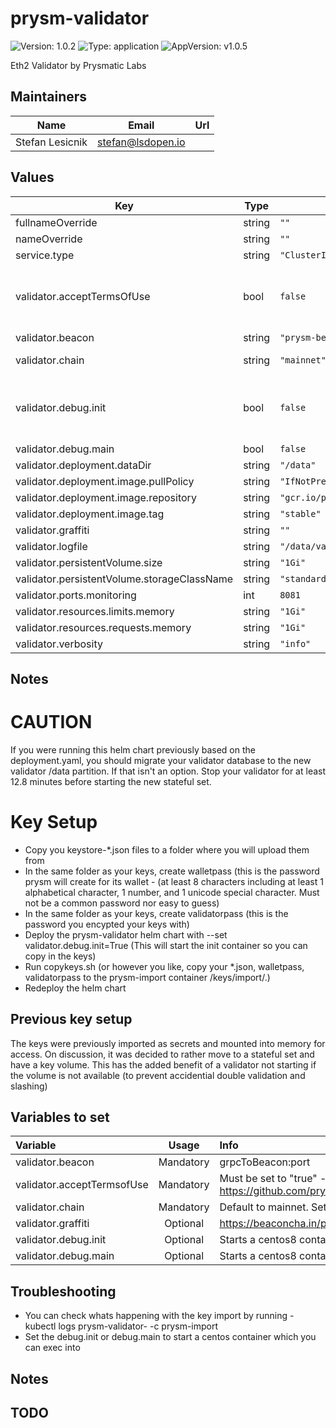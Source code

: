# prysm-validator

![Version: 1.0.2](https://img.shields.io/badge/Version-1.0.2-informational?style=flat-square) ![Type: application](https://img.shields.io/badge/Type-application-informational?style=flat-square) ![AppVersion: v1.0.5](https://img.shields.io/badge/AppVersion-v1.0.5-informational?style=flat-square)

Eth2 Validator by Prysmatic Labs

## Maintainers

| Name | Email | Url |
| ---- | ------ | --- |
| Stefan Lesicnik | stefan@lsdopen.io |  |

## Values

| Key | Type | Default | Description |
|-----|------|---------|-------------|
| fullnameOverride | string | `""` |  |
| nameOverride | string | `""` |  |
| service.type | string | `"ClusterIP"` |  |
| validator.acceptTermsOfUse | bool | `false` | Terms of use must be set to true. [Terms of service](https://github.com/prysmaticlabs/prysm/blob/master/TERMS_OF_SERVICE.md) |
| validator.beacon | string | `"prysm-beacon:4000"` |  |
| validator.chain | string | `"mainnet"` | Chain (mainnet | pyrmont) |
| validator.debug.init | bool | `false` | Init container (prysm-import) debug |
| validator.debug.main | bool | `false` |  |
| validator.deployment.dataDir | string | `"/data"` |  |
| validator.deployment.image.pullPolicy | string | `"IfNotPresent"` |  |
| validator.deployment.image.repository | string | `"gcr.io/prysmaticlabs/prysm/validator"` |  |
| validator.deployment.image.tag | string | `"stable"` |  |
| validator.graffiti | string | `""` |  |
| validator.logfile | string | `"/data/validator.log"` |  |
| validator.persistentVolume.size | string | `"1Gi"` |  |
| validator.persistentVolume.storageClassName | string | `"standard"` |  |
| validator.ports.monitoring | int | `8081` |  |
| validator.resources.limits.memory | string | `"1Gi"` |  |
| validator.resources.requests.memory | string | `"1Gi"` |  |
| validator.verbosity | string | `"info"` |  |

## Notes

# CAUTION
If you were running this helm chart previously based on the deployment.yaml, you should migrate your validator database to the new validator /data partition.
If that isn't an option. Stop your validator for at least 12.8 minutes before starting the new stateful set.

# Key Setup
- Copy you keystore-*.json files to a folder where you will upload them from
- In the same folder as your keys, create walletpass (this is the password prysm will create for its wallet - (at least 8 characters including at least 1 alphabetical character, 1 number, and 1 unicode special character. Must not be a common password nor easy to guess)
- In the same folder as your keys, create validatorpass (this is the password you encypted your keys with)
- Deploy the prysm-validator helm chart with --set validator.debug.init=True (This will start the init container so you can copy in the keys)
- Run copykeys.sh (or however you like, copy your *.json, walletpass, validatorpass to the prysm-import container /keys/import/.)
- Redeploy the helm chart

## Previous key setup
The keys were previously imported as secrets and mounted into memory for access. On discussion, it was decided to rather move to a stateful set and have a key volume. This has the added benefit of a validator not starting if the volume is not available (to prevent accidential double validation and slashing)

## Variables to set
| Variable | Usage | Info |
| :--------------------- | :---: | :--- |
| validator.beacon | Mandatory | grpcToBeacon:port
| validator.acceptTermsofUse | Mandatory | Must be set to "true" - https://github.com/prysmaticlabs/prysm/blob/master/TERMS_OF_SERVICE.md |
| validator.chain | Mandatory | Default to mainnet. Set to pyrmont for testnet |
| validator.graffiti | Optional | https://beaconcha.in/poap |
| validator.debug.init | Optional | Starts a centos8 container for the init container |
| validator.debug.main | Optional | Starts a centos8 container for the main container |

## Troubleshooting
- You can check whats happening with the key import by running - kubectl logs prysm-validator-<podid> -c prysm-import
- Set the debug.init or debug.main to start a centos container which you can exec into

## Notes

## TODO
